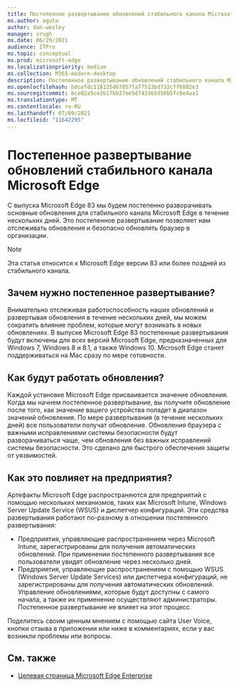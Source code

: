 ```yaml
---
title: Постепенное развертывание обновлений стабильного канала Microsoft Edge
ms.author: aguta
author: dan-wesley
manager: srugh
ms.date: 06/29/2021
audience: ITPro
ms.topic: conceptual
ms.prod: microsoft-edge
ms.localizationpriority: medium
ms.collection: M365-modern-desktop
description: Постепенное развертывание обновлений стабильного канала Microsoft Edge
ms.openlocfilehash: bdcefdc118125d67057fa77513bd732cff6882e3
ms.sourcegitcommit: bce02a5ce2617bb37ee5d743365d50b5fc8e4aa1
ms.translationtype: MT
ms.contentlocale: ru-RU
ms.lasthandoff: 07/09/2021
ms.locfileid: "11642295"
---
```

# <a name="progressive-rollouts-for-microsoft-edge-stable-channel-updates"></a>Постепенное развертывание обновлений стабильного канала Microsoft Edge

С выпуска Microsoft Edge 83 мы будем постепенно разворачивать основные обновления для стабильного канала Microsoft Edge в течение нескольких дней. Это постепенное развертывание позволяет нам отслеживать обновления и безопасно обновлять браузер в организации.

> [!NOTE]
> Эта статья относится к Microsoft Edge версии 83 или более поздней из стабильного канала.

## <a name="why-do-we-need-progressive-rollout"></a>Зачем нужно постепенное развертывание?

Внимательно отслеживая работоспособность наших обновлений и развертывая обновления в течение нескольких дней, мы можем сократить влияние проблем, которые могут возникать в новых обновлениях. В выпуске Microsoft Edge 83 постепенные развертывания будут включены для всех версий Microsoft Edge, предназначенных для Windows 7, Windows 8 и 8.1, а также Windows 10. Microsoft Edge станет поддерживаться на Mac сразу по мере готовности.

## <a name="how-will-the-updates-work"></a>Как будут работать обновления?

Каждой установке Microsoft Edge присваивается значение обновления. Когда мы начнем постепенное развертывание, вы получите обновление после того, как значение вашего устройства попадет в диапазон значений обновления. По мере развертывания (в течение нескольких дней) все пользователи получат обновление. Обновления браузера с важными исправлениями системы безопасности будут разворачиваться чаще, чем обновления без важных исправлений системы безопасности. Это сделано для быстрого обеспечения защиты от уязвимостей.

## <a name="how-does-this-affect-enterprises"></a>Как это повлияет на предприятия?

Артефакты Microsoft Edge распространяются для предприятий с помощью нескольких механизмов, таких как Microsoft Intune, Windows Server Update Service (WSUS) и диспетчер конфигураций. Эти средства развертывания работают по-разному в отношении постепенного развертывания:

- Предприятия, управляющие распространением через Microsoft Intune, зарегистрированы для получения автоматических обновлений. При применении постепенного развертывания все пользователи увидят обновление через несколько дней.
- Предприятия, управляющие распространением с помощью WSUS (Windows Server Update Services) или диспетчера конфигураций, не зарегистрированы для получения автоматических обновлений. Управление обновлениями, которые будут доступны с самого начала, а также их применение осуществляют администраторы. Постепенное развертывание не влияет на этот процесс.

Поделитесь своим ценным мнением с помощью сайта User Voice, кнопки отзыва в приложении или ниже в комментариях, если у вас возникли проблемы или вопросы.

## <a name="see-also"></a>См. также

- [Целевая страница Microsoft Edge Enterprise](https://aka.ms/EdgeEnterprise)
